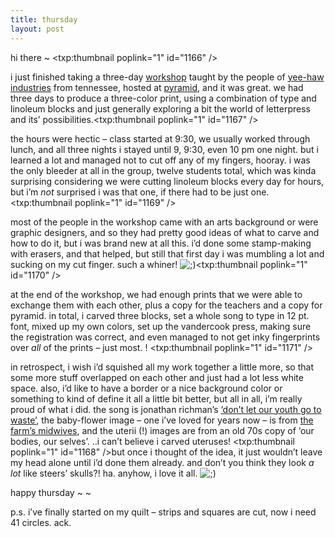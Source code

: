 ```yaml
---
title: thursday    
layout: post
---
```


hi there ~ <span class="pic"><txp:thumbnail poplink="1" id="1166" /></span>

i just finished taking a three-day [workshop][1] taught by the people of [yee-haw industries][2] from tennessee, hosted at [pyramid][3], and it was great. we had three days to produce a three-color print, using a combination of type and linoleum blocks and just generally exploring a bit the world of letterpress and its&#8217; possibilities.<span class="picl"><txp:thumbnail poplink="1" id="1167" /></span>

the hours were hectic &#8211; class started at 9:30, we usually worked through lunch, and all three nights i stayed until 9, 9:30, even 10 pm one night. but i learned a lot and managed not to cut off any of my fingers, hooray. i was the only bleeder at all in the group, twelve students total, which was kinda surprising considering we were cutting linoleum blocks every day for hours, but i&#8217;m *not* surprised i was that one, if there had to be just one. <span class="pic"><txp:thumbnail poplink="1" id="1169" /></span>

most of the people in the workshop came with an arts background or were graphic designers, and so they had pretty good ideas of what to carve and how to do it, but i was brand new at all this. i&#8217;d done some stamp-making with erasers, and that helped, but still that first day i was mumbling a lot and sucking on my cut finger. such a whiner! <img src="http://localhost:8888/wordpress/wp-includes/images/smilies/icon_wink.gif" alt=";)" class="wp-smiley" /><span class="picl"><txp:thumbnail poplink="1" id="1170" /></span>

at the end of the workshop, we had enough prints that we were able to exchange them with each other, plus a copy for the teachers and a copy for pyramid. in total, i carved three blocks, set a whole song to type in 12 pt. font, mixed up my own colors, set up the vandercook press, making sure the registration was correct, and even managed to not get inky fingerprints over *all* of the prints &#8211; just most. ! <span class="pic"><txp:thumbnail poplink="1" id="1171" /></span>

in retrospect, i wish i&#8217;d squished all my work together a little more, so that some more stuff overlapped on each other and just had a lot less white space. also, i&#8217;d like to have a border or a nice background color or something to kind of define it all a little bit better, but all in all, i&#8217;m really proud of what i did. the song is jonathan richman&#8217;s [&#8216;don&#8217;t let our youth go to waste&#8217;][4], the baby-flower image &#8211; one i&#8217;ve loved for years now &#8211; is from [the farm&#8217;s midwives][5], and the uterii (!) images are from an old 70s copy of &#8216;our bodies, our selves&#8217;. ..i can&#8217;t believe i carved uteruses! <span class="picl"><txp:thumbnail poplink="1" id="1168" /></span>but once i thought of the idea, it just wouldn&#8217;t leave my head alone until i&#8217;d done them already. and don&#8217;t you think they look *a lot* like steers&#8217; skulls?! ha. anyhow, i love it all. <img src="http://localhost:8888/wordpress/wp-includes/images/smilies/icon_wink.gif" alt=";)" class="wp-smiley" />

happy thursday ~ ~ 

p.s. i&#8217;ve finally started on my quilt &#8211; strips and squares are cut, now i need 41 circles. ack.

 [1]: http://www.pyramidatlanticartcenter.org/pdfs/SummerMod.pdf
 [2]: http://www.yeehawindustries.com/new/home.html
 [3]: http://www.pyramidatlanticartcenter.org
 [4]: http://homepage.mac.com/ramonrempel/JoJo/songs/d/dontletouryouth.html#Anchor-The-53377
 [5]: http://www.thefarmmidwives.org/